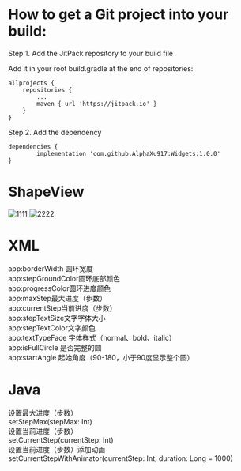 # How to get a Git project into your build:

Step 1. Add the JitPack repository to your build file

Add it in your root build.gradle at the end of repositories:

	allprojects {
		repositories {
			...
			maven { url 'https://jitpack.io' }
		}
	}
  
Step 2. Add the dependency

	dependencies {
	        implementation 'com.github.AlphaXu917:Widgets:1.0.0'
	}


# ShapeView

![1111](https://user-images.githubusercontent.com/16589390/186829205-0d783fbf-a35e-4e2d-85f6-3ca7dd82993c.png)
![2222](https://user-images.githubusercontent.com/16589390/186829207-67cbf575-297d-48cb-9398-93168a1fd069.png)


# XML

app:borderWidth 圆环宽度<br>
app:stepGroundColor圆环底部颜色<br>
app:progressColor圆环进度颜色<br>
app:maxStep最大进度（步数）<br>
app:currentStep当前进度（步数）<br>
app:stepTextSize文字字体大小<br>
app:stepTextColor文字颜色<br>
app:textTypeFace 字体样式（normal、bold、italic）<br>
app:isFullCircle 是否完整的圆<br>
app:startAngle 起始角度（90-180，小于90度显示整个圆）

# Java

设置最大进度（步数）<br>
setStepMax(stepMax: Int)<br>
设置当前进度（步数）<br>
setCurrentStep(currentStep: Int)<br>
设置当前进度（步数）添加动画<br>
setCurrentStepWithAnimator(currentStep: Int, duration: Long = 1000)
